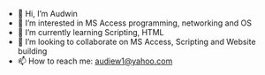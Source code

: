 - 👋 Hi, I’m Audwin
- 👀 I’m interested in MS Access programming, networking and OS
- 🌱 I’m currently learning Scripting, HTML
- 💞️ I’m looking to collaborate on MS Access, Scripting and Website building
- 📫 How to reach me: audiew1@yahoo.com 

<!---
audiew1/audiew1 is a ✨ special ✨ repository because its `README.md` (this file) appears on your GitHub profile.
You can click the Preview link to take a look at your changes.
--->

